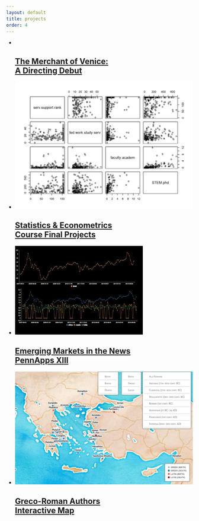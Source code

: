 ```yaml
---
layout: default
title: projects
order: 4
---
```


<ul class="project-list">
<li><div><a href="merchant-overview.pdf">
  <img src="/images/merchant.JPG" alt="" />
  <h2 class="project-caption"><span>The Merchant of Venice:<span class="spacer"></span><br/><span class="spacer"></span>A Directing Debut</span></h2>
</a></div></li>
<li><div><a href="stat-final-projects">
  <img src="/images/table.png" alt="" />
  <h2 class="project-caption"><span>Statistics & Econometrics<span class="spacer"></span><br/><span class="spacer"></span>Course Final Projects</span></h2>
</a></div></li>
<li><div><a href="http://devpost.com/software/emerging-markets-in-the-news-2006-2016">
  <img src="/images/pennapps.png" alt="" />
  <h2 class="project-caption"><span>Emerging Markets in the News<span class="spacer"></span><br/><span class="spacer"></span>PennApps XIII</span></h2>
</a></div></li>
<li><div><a href="greco-roman-authors">
  <img src="/images/greco-roman.png" alt="" />
  <h2 class="project-caption"><span>Greco-Roman Authors<span class="spacer"></span><br/><span class="spacer"></span>Interactive Map</span></h2>
</a></div></li>
</ul>
